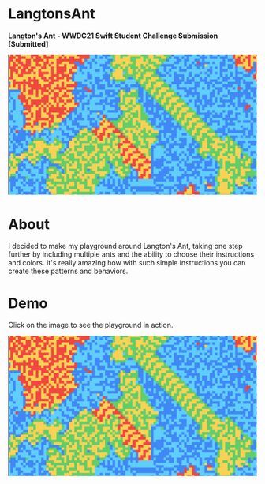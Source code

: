 # LangtonsAnt
**Langton's Ant - WWDC21 Swift Student Challenge Submission [Submitted]**

![](https://github.com/Happygallo/LangtonsAnt/blob/973113028f8d85885ba8af54d8860b52c6fbd221/LangtonsAntImage.png)

# About

I decided to make my playground around Langton's Ant, taking one step further by including multiple ants and the ability to choose their instructions and colors. It's really amazing how with such simple instructions you can create these patterns and behaviors.

# Demo

Click on the image to see the playground in action.

[![Langton's Ant demo video](https://github.com/Happygallo/LangtonsAnt/blob/973113028f8d85885ba8af54d8860b52c6fbd221/LangtonsAntImage.png)](https://youtu.be/gCRG00CTZCo)
